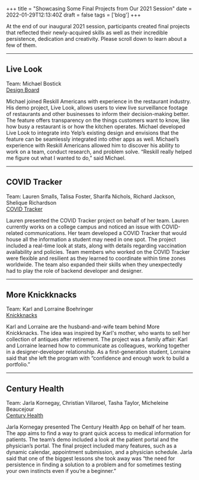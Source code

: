 +++
title = "Showcasing Some Final Projects from Our 2021 Session"
date = 2022-01-29T12:13:40Z
draft = false
tags = ['blog']
+++

At the end of our inaugural 2021 session, participants created final projects
that reflected their newly-acquired skills as well as their incredible
persistence, dedication and creativity. Please scroll down to learn about a few
of them.

<hr>

## Live Look

Team: Michael Bostick<br>
[Design Board](https://www.figma.com/file/HxsYe8XaKV7mtHlI2WxxoO/Design-Board?node-id=53%3A648)

Michael joined Reskill Americans with experience in the restaurant industry. His
demo project, Live Look, allows users to view live surveillance footage of
restaurants and other businesses to inform their decision-making better. The
feature offers transparency on the things customers want to know, like how busy
a restaurant is or how the kitchen operates. Michael developed Live Look to
integrate into Yelp’s existing design and envisions that the feature can be
seamlessly integrated into other apps as well. Michael’s experience with Reskill
Americans allowed him to discover his ability to work on a team, conduct
research, and problem solve. “Reskill really helped me figure out what I wanted
to do,” said Michael.

<hr>

## COVID Tracker
Team: Lauren Smalls, Talisa Foster, Sharifa Nichols, Richard Jackson, Shelique Richardson<br>
[COVID Tracker](https://unruffled-kalam-99707e.netlify.app/)

Lauren presented the COVID Tracker project on behalf of her team. Lauren
currently works on a college campus and noticed an issue with COVID-related
communications. Her team developed a COVID Tracker that would house all the
information a student may need in one spot. The project included a real-time
look at stats, along with details regarding vaccination availability and
policies. Team members who worked on the COVID Tracker were flexible and
resilient as they learned to coordinate within time zones worldwide. The team
also expanded their skills when they unexpectedly had to play the role of
backend developer and designer.

<hr>

## More Knickknacks

Team: Karl and Lorraine Boehringer<br>
[Knickknacks](https://kboeh.github.io/knickknacks/)

Karl and Lorraine are the husband-and-wife team behind More Knickknacks. The
idea was inspired by Karl's mother, who wants to sell her collection of antiques
after retirement. The project was a family affair: Karl and Lorraine learned how
to communicate as colleagues, working together in a designer-developer
relationship. As a first-generation student, Lorraine said that she left the
program with “confidence and enough work to build a portfolio.”

<hr>

## Century Health

Team: Jarla Kornegay, Christian Villaroel, Tasha Taylor, Micheleine Beaucejour<br>
[Century Health](https://medical-aids-fe-1.netlify.app/index.html)

Jarla Kornegay presented The Century Health App on behalf of her team. The app
aims to find a way to grant quick access to medical information for patients.
The team’s demo included a look at the patient portal and the physician’s
portal. The final project included many features, such as a dynamic calendar,
appointment submission, and a physician schedule. Jarla said that one of the
biggest lessons she took away was “the need for persistence in finding a
solution to a problem and for sometimes testing your own instincts even if
you’re a beginner.”
